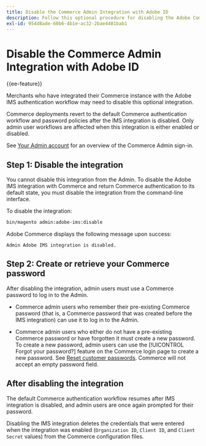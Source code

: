 ```yaml
---
title: Disable the Commerce Admin Integration with Adobe ID
description: Follow this optional procedure for disabling the Adobe Commerce Admin integration with Adobe IMS.
exl-id: 954d8ade-60b6-4b1e-ac32-2bae4481bab1
---
```

# Disable the Commerce Admin Integration with Adobe ID

{{ee-feature}}

Merchants who have integrated their Commerce instance with the Adobe IMS authentication workflow may need to disable this optional integration. 

Commerce deployments revert to the default Commerce authentication workflow and password policies after the IMS integration is disabled. Only admin user workflows are affected when this integration is either enabled or disabled. 

See [Your Admin account](https://experienceleague.adobe.com/docs/commerce-admin/start/admin/admin-signin.html) for an overview of the Commerce Admin sign-in.

## Step 1: Disable the integration 

You cannot disable this integration from the Admin. To disable the Adobe IMS integration with Commerce and return Commerce authentication to its default state, you must disable the integration from the command-line interface. 

To disable the integration:

```bash
bin/magento admin:adobe-ims:disable
```

Adobe Commerce displays the following message upon success:

```terminal
Admin Adobe IMS integration is disabled.
```

## Step 2: Create or retrieve your Commerce password

After disabling the integration, admin users must use a Commerce password to log in to the Admin.

* Commerce admin users who remember their pre-existing Commerce password (that is, a Commerce password that was created before the IMS integration) can use it to log in to the Admin.

* Commerce admin users who either do not have a pre-existing Commerce password or have forgotten it must create a new password. To create a new password, admin users can use the [!UICONTROL Forgot your password?] feature on the Commerce login page to create a new password. See [Reset customer passwords](https://experienceleague.adobe.com/docs/commerce-admin/customers/customer-accounts/configure/password-reset.html). Commerce will not accept an empty password field.

## After disabling the integration

The default Commerce authentication workflow resumes after IMS integration is disabled, and admin users are once again prompted for their password. 

Disabling the IMS integration deletes the credentials that were entered when the integration was enabled (`Organization ID`, `Client ID`, and `Client Secret` values) from the Commerce configuration files.
